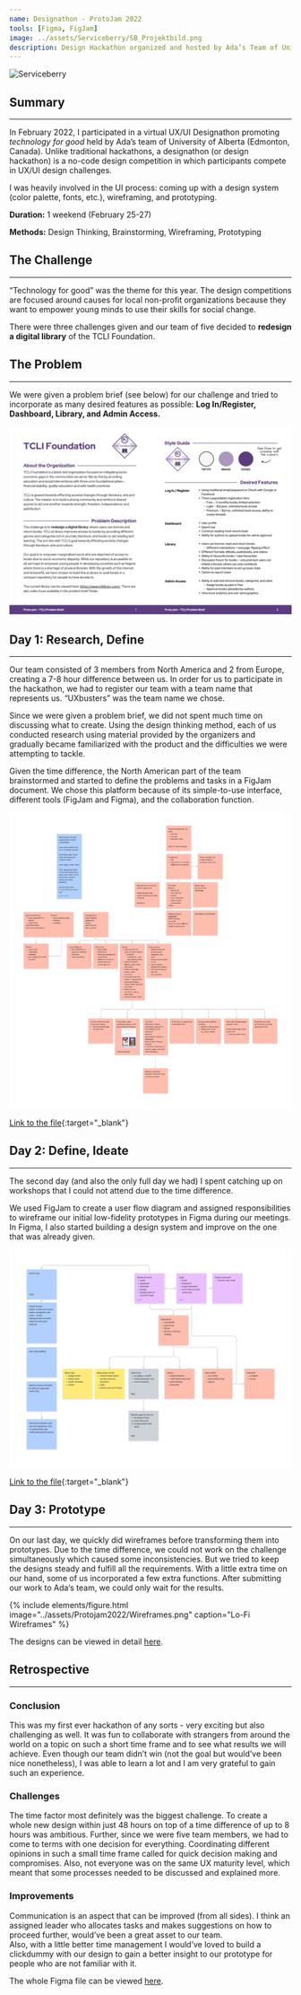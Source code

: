 ```yaml
---
name: Designathon - ProtoJam 2022
tools: [Figma, FigJam]
image: ../assets/Serviceberry/SB_Projektbild.png
description: Design Hackathon organized and hosted by Ada’s Team of University of Alberta
---
```


![Serviceberry](https://www.protojam.ca/static/media/logo_horizontalpurple.9be0e17d20900b2c1bab5716d743eee5.svg)

## Summary
---

In February 2022, I participated in a virtual UX/UI Designathon promoting *technology for good* held by Ada’s team of University of Alberta (Edmonton, Canada). Unlike traditional hackathons, a designathon (or design hackathon) is a no-code design competition in which participants compete in UX/UI design challenges.

I was heavily involved in the UI process: coming up with a design system (color palette, fonts, etc.), wireframing, and prototyping.

**Duration:** 1 weekend (February 25-27)

**Methods:** Design Thinking, Brainstorming, Wireframing, Prototyping

## The Challenge
---
“Technology for good” was the theme for this year. The design competitions are focused around causes for local non-profit organizations because they want to empower young minds to use their skills for social change.

There were three challenges given and our team of five decided to **redesign a digital library** of the TCLI Foundation.

## The Problem
---
We were given a problem brief (see below) for our challenge and tried to incorporate as many desired features as possible: **Log In/Register, Dashboard, Library, and Admin Access.**

![Design Problem Brief](../assets/Protojam2022/DesignProblemBrief.png)

## Day 1: Research, Define
---
Our team consisted of 3 members from North America and 2 from Europe, creating a 7-8 hour difference between us. In order for us to participate in the hackathon, we had to register our team with a team name that represents us. “UXbusters” was the team name we chose.

Since we were given a problem brief, we did not spent much time on discussing what to create. Using the design thinking method, each of us conducted research using material provided by the organizers and gradually became familiarized with the product and the difficulties we were attempting to tackle.

Given the time difference, the North American part of the team brainstormed and started to define the problems and tasks in a FigJam document. We chose this platform because of its simple-to-use interface, different tools (FigJam and Figma), and the collaboration function.

![Brainstorming](../assets/Protojam2022/BrainstormingProtoJam.png)

[Link to the file](https://www.figma.com/file/xidOYYvNfcchLMPbiisNb9/Brainstorming-ProtoJam?node-id=0%3A1){:target="_blank"}

## Day 2: Define, Ideate
---
The second day (and also the only full day we had) I spent catching up on workshops that I could not attend due to the time difference. 

We used FigJam to create a user flow diagram and assigned responsibilities to wireframe our initial low-fidelity prototypes in Figma during our meetings. In Figma, I also started building a design system and improve on the one that was already given.

![User Flow](../assets/Protojam2022/ProtojamUserFlow.png)

[Link to the file](https://www.figma.com/file/IZbzbKXnqXkRSqk1KCFRqf/User-Flow?node-id=0%3A1){:target="_blank"}

## Day 3: Prototype
---
On our last day, we quickly did wireframes before transforming them into prototypes. Due to the time difference, we could not work on the challenge simultaneously which caused some inconsistencies. But we tried to keep the designs steady and fulfill all the requirements. With a little extra time on our hand, some of us incorporated a few extra functions. After submitting our work to Ada‘s team, we could only wait for the results.

{% include elements/figure.html image="../assets/Protojam2022/Wireframes.png" caption="Lo-Fi Wireframes" %}

The designs can be viewed in detail [here](https://www.figma.com/file/qe6XXHLXt3xlOWX9r0gnI7/UXbusters-ProtoJam-Design?node-id=7%3A2).

## Retrospective
---

### Conclusion

This was my first ever hackathon of any sorts - very exciting but also challenging as well. It was fun to collaborate with strangers from around the world on a topic on such a short time frame and to see what results we will achieve. Even though our team didn’t win (not the goal but would’ve been nice nonetheless), I was able to learn a lot and I am very grateful to gain such an experience.

### Challenges

The time factor most definitely was the biggest challenge. To create a whole new design within just 48 hours on top of a time difference of up to 8 hours was ambitious. Further, since we were five team members, we had to come to terms with one decision for everything. Coordinating different opinions in such a small time frame called for quick decision making and compromises. Also, not everyone was on the same UX maturity level, which meant that some processes needed to be discussed and explained more.

### Improvements

Communication is an aspect that can be improved (from all sides). I think an assigned leader who allocates tasks and makes suggestions on how to proceed further, would’ve been a great asset to our team. <br>
Also, with a little better time management I would’ve loved to build a clickdummy with our design to gain a better insight to our prototype for people who are not familiar with it.

The whole Figma file can be viewed [here](https://www.figma.com/file/qe6XXHLXt3xlOWX9r0gnI7/UXbusters-ProtoJam-Design?node-id=7%3A2).